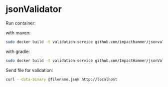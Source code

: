 # jsonValidator
Run container:

  with maven:
```bash
sudo docker build -t validation-service github.com/impacthammer/jsonvalidator && sudo docker run --rm -p 80:80 validation-service
```
  with gradle:
  ```bash
sudo docker build -t validation-service github.com/ImpactHammer/jsonValidator/tree/gradle && sudo docker run --rm -p 80:80 validation-service
```

Send file for validation:
```bash
curl --data-binary @filename.json http://localhost
```
